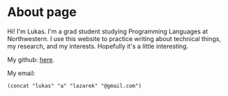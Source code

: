 # About page

Hi! I'm Lukas. I'm a grad student studying Programming Languages at Northwestern.
I use this website to practice writing about technical things, my research, and my interests.
Hopefully it's a little interesting.

My github: <a href="https://github.com/llazarek">here</a>.

My email:

    (concat "lukas" "a" "lazarek" "@gmail.com")

